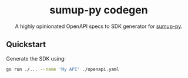 <div align="center">

# sumup-py codegen

A highly opinionated OpenAPI specs to SDK generator for [sumup-py](https://github.com/sumup/sumup-py).

</div>

## Quickstart

Generate the SDK using:

```sh
go run ./... --name 'My API' ./openapi.yaml
```

